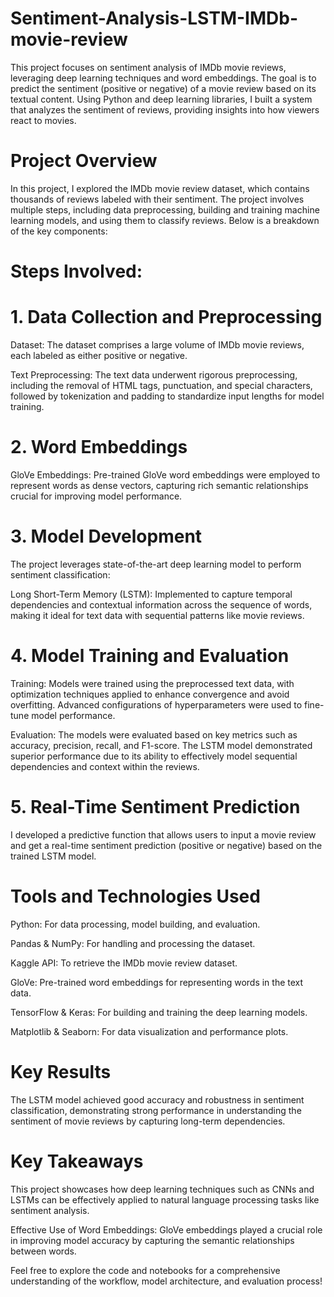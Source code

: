 # Sentiment-Analysis-LSTM-IMDb-movie-review

This project focuses on sentiment analysis of IMDb movie reviews, leveraging deep learning techniques and word embeddings. The goal is to predict the sentiment (positive or negative) of a movie review based on its textual content. Using Python and deep learning libraries, I built a system that analyzes the sentiment of reviews, providing insights into how viewers react to movies.

# Project Overview
In this project, I explored the IMDb movie review dataset, which contains thousands of reviews labeled with their sentiment. The project involves multiple steps, including data preprocessing, building and training machine learning models, and using them to classify reviews. Below is a breakdown of the key components:

# Steps Involved:
# 1. Data Collection and Preprocessing
Dataset: The dataset comprises a large volume of IMDb movie reviews, each labeled as either positive or negative.

Text Preprocessing: The text data underwent rigorous preprocessing, including the removal of HTML tags, punctuation, and special characters, followed by tokenization and padding to standardize input lengths for model training.

# 2. Word Embeddings
GloVe Embeddings: Pre-trained GloVe word embeddings were employed to represent words as dense vectors, capturing rich semantic relationships crucial for improving model performance.

# 3. Model Development
The project leverages state-of-the-art deep learning model to perform sentiment classification:

Long Short-Term Memory (LSTM): Implemented to capture temporal dependencies and contextual information across the sequence of words, making it ideal for text data with sequential patterns like movie reviews.

# 4. Model Training and Evaluation

Training: Models were trained using the preprocessed text data, with optimization techniques applied to enhance convergence and avoid overfitting. Advanced configurations of hyperparameters were used to fine-tune model performance.

Evaluation: The models were evaluated based on key metrics such as accuracy, precision, recall, and F1-score. The LSTM model demonstrated superior performance due to its ability to effectively model sequential dependencies and context within the reviews.

# 5. Real-Time Sentiment Prediction
I developed a predictive function that allows users to input a movie review and get a real-time sentiment prediction (positive or negative) based on the trained LSTM model.

# Tools and Technologies Used
Python: For data processing, model building, and evaluation.

Pandas & NumPy: For handling and processing the dataset.

Kaggle API: To retrieve the IMDb movie review dataset.

GloVe: Pre-trained word embeddings for representing words in the text data.

TensorFlow & Keras: For building and training the deep learning models.

Matplotlib & Seaborn: For data visualization and performance plots.

# Key Results
The LSTM model achieved good accuracy and robustness in sentiment classification, demonstrating strong performance in understanding the sentiment of movie reviews by capturing long-term dependencies.

# Key Takeaways
This project showcases how deep learning techniques such as CNNs and LSTMs can be effectively applied to natural language processing tasks like sentiment analysis.

Effective Use of Word Embeddings: GloVe embeddings played a crucial role in improving model accuracy by capturing the semantic relationships between words.

Feel free to explore the code and notebooks for a comprehensive understanding of the workflow, model architecture, and evaluation process!
